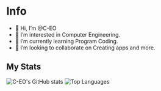 # Info

- 👋 Hi, I’m @C-EO
- 👀 I’m interested in Computer Engineering.
- 🌱 I’m currently learning Program Coding.
- 💞️ I’m looking to collaborate on Creating apps and more.

## My Stats

![C-EO's GitHub stats](https://github-readme-stats.vercel.app/api?username=C-EO&show_icons=true&theme=highcontrast)
![Top Languages](https://github-readme-stats.vercel.app/api/top-langs/?username=C-EO)

<!---
C-EO/C-EO is a ✨ special ✨ repository because its `README.md` (this file) appears on your GitHub profile.
You can click the Preview link to take a look at your changes.
--->
